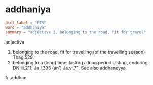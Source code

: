 # addhaniya

``` toml
dict_label = "PTS"
word = "addhaniya"
summary = "adjective 1. belonging to the road, fit for travel"
```

adjective

1. belonging to the road, fit for travelling (of the travelling season) Thag.529.
2. belonging to a (long) time, lasting a long period lasting, enduring DN.iii.211; Ja.i.393 (an˚) Ja.vi.71. See also addhaneyya.

fr. addhan

